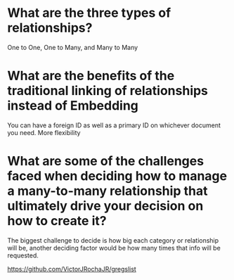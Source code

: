 # What are the three types of relationships?
One to One, One to Many, and Many to Many

# What are the benefits of the traditional linking of relationships instead of Embedding
You can have a foreign ID as well as a primary ID on whichever document you need. More flexibility
# What are some of the challenges faced when deciding how to manage a many-to-many relationship that ultimately drive your decision on how to create it?
The biggest challenge to decide is how big each category or relationship will be, another deciding factor would be how many times that info will be requested.

https://github.com/VictorJRochaJR/gregslist